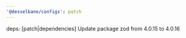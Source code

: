 ```yaml
---
'@desselbane/configs': patch
---
```


deps: [patch|dependencies] Update package zod from 4.0.15 to 4.0.16
